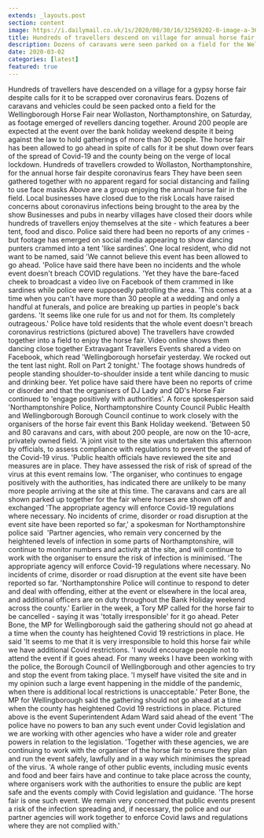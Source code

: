 ```yaml
---
extends: _layouts.post
section: content
image: https://i.dailymail.co.uk/1s/2020/08/30/16/32569202-0-image-a-36_1598800730552.jpg 
title: Hundreds of travellers descend on village for annual horse fair 
description: Dozens of caravans were seen parked on a field for the Wellingborough Horse Fair near Wollaston, Northamptonshire. Some of the attendees were also seen dancing together. 
date: 2020-03-02 
categories: [latest] 
featured: true 
--- 
```

Hundreds of travellers have descended on a village for a gypsy horse fair despite calls for it to be scrapped over coronavirus fears.
Dozens of caravans and vehicles could be seen packed onto a field for the Wellingborough Horse Fair near Wollaston, Northamptonshire, on Saturday, as footage emerged of revellers dancing together.
Around 200 people are expected at the event over the bank holiday weekend despite it being against the law to hold gatherings of more than 30 people.
The horse fair has been allowed to go ahead in spite of calls for it be shut down over fears of the spread of Covid-19 and the county being on the verge of local lockdown.
Hundreds of travellers crowded to Wollaston, Northamptonshire, for the annual horse fair despite coronavirus fears
They have been seen gathered together with no apparent regard for social distancing and failing to use face masks
Above are a group enjoying the annual horse fair in the field. Local businesses have closed due to the risk
Locals have raised concerns about coronavirus infections being brought to the area by the show
Businesses and pubs in nearby villages have closed their doors while hundreds of travellers enjoy themselves at the site - which features a beer tent, food and disco.
Police said there had been no reports of any crimes - but footage has emerged on social media appearing to show dancing punters crammed into a tent &#039;like sardines&#039;.
One local resident, who did not want to be named, said &#039;We cannot believe this event has been allowed to go ahead.
&#039;Police have said there have been no incidents and the whole event doesn&#039;t breach COVID regulations.
&#039;Yet they have the bare-faced cheek to broadcast a video live on Facebook of them crammed in like sardines while police were supposedly patrolling the area.
&#039;This comes at a time when you can&#039;t have more than 30 people at a wedding and only a handful at funerals, and police are breaking up parties in people&#039;s back gardens.
&#039;It seems like one rule for us and not for them. Its completely outrageous.&#039;
Police have told residents that the whole event doesn&#039;t breach coronavirus restrictions (pictured above)
The travellers have crowded together into a field to enjoy the horse fair. Video online shows them dancing close together
Extravagant Travellers Events shared a video on Facebook, which read &#039;Wellingborough horsefair yesterday. We rocked out the tent last night. Roll on Part 2 tonight.&#039;
The footage shows hundreds of people standing shoulder-to-shoulder inside a tent while dancing to music and drinking beer.
Yet police have said there have been no reports of crime or disorder and that the organisers of DJ Lady and QD&#039;s Horse Fair continued to &#039;engage positively with authorities&#039;.
A force spokesperson said &#039;Northamptonshire Police, Northamptonshire County Council Public Health and Wellingborough Borough Council continue to work closely with the organisers of the horse fair event this Bank Holiday weekend.
&#039;Between 50 and 80 caravans and cars, with about 200 people, are now on the 10-acre, privately owned field.
&#039;A joint visit to the site was undertaken this afternoon by officials, to assess compliance with regulations to prevent the spread of the Covid-19 virus.
&#039;Public health officials have reviewed the site and measures are in place. They have assessed the risk of risk of spread of the virus at this event remains low.
&#039;The organiser, who continues to engage positively with the authorities, has indicated there are unlikely to be many more people arriving at the site at this time.
The caravans and cars are all shown parked up together for the fair where horses are shown off and exchanged
&#039;The appropriate agency will enforce Covid-19 regulations where necessary. No incidents of crime, disorder or road disruption at the event site have been reported so far,&#039; a spokesman for Northamptonshire police said&nbsp;
&#039;Partner agencies, who remain very concerned by the heightened levels of infection in some parts of Northamptonshire, will continue to monitor numbers and activity at the site, and will continue to work with the organiser to ensure the risk of infection is minimised.
&#039;The appropriate agency will enforce Covid-19 regulations where necessary. No incidents of crime, disorder or road disruption at the event site have been reported so far.
&#039;Northamptonshire Police will continue to respond to deter and deal with offending, either at the event or elsewhere in the local area, and additional officers are on duty throughout the Bank Holiday weekend across the county.&#039;
Earlier in the week, a Tory MP called for the horse fair to be cancelled - saying it was &#039;totally irresponsible&#039; for it go ahead.
Peter Bone, the MP for Wellingborough said the gathering should not go ahead at a time when the county has heightened Covid 19 restrictions in place.
He said &#039;It seems to me that it is very irresponsible to hold this horse fair while we have additional Covid restrictions.
&#039;I would encourage people not to attend the event if it goes ahead. For many weeks I have been working with the police, the Borough Council of Wellingborough and other agencies to try and stop the event from taking place.
&#039;I myself have visited the site and in my opinion such a large event happening in the middle of the pandemic, when there is additional local restrictions is unacceptable.&#039;
Peter Bone, the MP for Wellingborough said the gathering should not go ahead at a time when the county has heightened Covid 19 restrictions in place. Pictured above is the event
Superintendent Adam Ward said ahead of the event &#039;The police have no powers to ban any such event under Covid legislation and we are working with other agencies who have a wider role and greater powers in relation to the legislation.
&#039;Together with these agencies, we are continuing to work with the organiser of the horse fair to ensure they plan and run the event safely, lawfully and in a way which minimises the spread of the virus.
&#039;A whole range of other public events, including music events and food and beer fairs have and continue to take place across the county, where organisers work with the authorities to ensure the public are kept safe and the events comply with Covid legislation and guidance.
&#039;The horse fair is one such event. We remain very concerned that public events present a risk of the infection spreading and, if necessary, the police and our partner agencies will work together to enforce Covid laws and regulations where they are not complied with.&#039;
